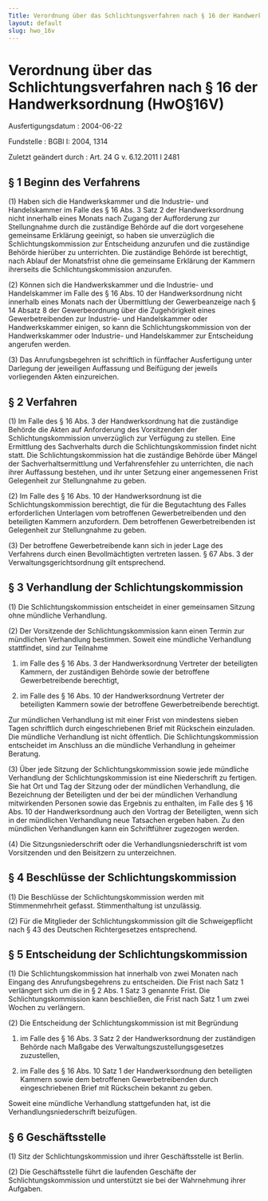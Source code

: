 ```yaml
---
Title: Verordnung über das Schlichtungsverfahren nach § 16 der Handwerksordnung
layout: default
slug: hwo_16v
---
```


# Verordnung über das Schlichtungsverfahren nach § 16 der Handwerksordnung (HwO§16V)

Ausfertigungsdatum
:   2004-06-22

Fundstelle
:   BGBl I: 2004, 1314

Zuletzt geändert durch
:   Art. 24 G v. 6.12.2011 I 2481


## § 1 Beginn des Verfahrens

(1) Haben sich die Handwerkskammer und die Industrie- und
Handelskammer im Falle des § 16 Abs. 3 Satz 2 der Handwerksordnung
nicht innerhalb eines Monats nach Zugang der Aufforderung zur
Stellungnahme durch die zuständige Behörde auf die dort vorgesehene
gemeinsame Erklärung geeinigt, so haben sie unverzüglich die
Schlichtungskommission zur Entscheidung anzurufen und die zuständige
Behörde hierüber zu unterrichten. Die zuständige Behörde ist
berechtigt, nach Ablauf der Monatsfrist ohne die gemeinsame Erklärung
der Kammern ihrerseits die Schlichtungskommission anzurufen.

(2) Können sich die Handwerkskammer und die Industrie- und
Handelskammer im Falle des § 16 Abs. 10 der Handwerksordnung nicht
innerhalb eines Monats nach der Übermittlung der Gewerbeanzeige nach §
14 Absatz 8 der Gewerbeordnung über die Zugehörigkeit eines
Gewerbetreibenden zur Industrie- und Handelskammer oder
Handwerkskammer einigen, so kann die Schlichtungskommission von der
Handwerkskammer oder Industrie- und Handelskammer zur Entscheidung
angerufen werden.

(3) Das Anrufungsbegehren ist schriftlich in fünffacher Ausfertigung
unter Darlegung der jeweiligen Auffassung und Beifügung der jeweils
vorliegenden Akten einzureichen.


## § 2 Verfahren

(1) Im Falle des § 16 Abs. 3 der Handwerksordnung hat die zuständige
Behörde die Akten auf Anforderung des Vorsitzenden der
Schlichtungskommission unverzüglich zur Verfügung zu stellen. Eine
Ermittlung des Sachverhalts durch die Schlichtungskommission findet
nicht statt. Die Schlichtungskommission hat die zuständige Behörde
über Mängel der Sachverhaltsermittlung und Verfahrensfehler zu
unterrichten, die nach ihrer Auffassung bestehen, und ihr unter
Setzung einer angemessenen Frist Gelegenheit zur Stellungnahme zu
geben.

(2) Im Falle des § 16 Abs. 10 der Handwerksordnung ist die
Schlichtungskommission berechtigt, die für die Begutachtung des Falles
erforderlichen Unterlagen vom betroffenen Gewerbetreibenden und den
beteiligten Kammern anzufordern. Dem betroffenen Gewerbetreibenden ist
Gelegenheit zur Stellungnahme zu geben.

(3) Der betroffene Gewerbetreibende kann sich in jeder Lage des
Verfahrens durch einen Bevollmächtigten vertreten lassen. § 67 Abs. 3
der Verwaltungsgerichtsordnung gilt entsprechend.


## § 3 Verhandlung der Schlichtungskommission

(1) Die Schlichtungskommission entscheidet in einer gemeinsamen
Sitzung ohne mündliche Verhandlung.

(2) Der Vorsitzende der Schlichtungskommission kann einen Termin zur
mündlichen Verhandlung bestimmen. Soweit eine mündliche Verhandlung
stattfindet, sind zur Teilnahme

1.  im Falle des § 16 Abs. 3 der Handwerksordnung Vertreter der
    beteiligten Kammern, der zuständigen Behörde sowie der betroffene
    Gewerbetreibende berechtigt,


2.  im Falle des § 16 Abs. 10 der Handwerksordnung Vertreter der
    beteiligten Kammern sowie der betroffene Gewerbetreibende berechtigt.



Zur mündlichen Verhandlung ist mit einer Frist von mindestens sieben
Tagen schriftlich durch eingeschriebenen Brief mit Rückschein
einzuladen. Die mündliche Verhandlung ist nicht öffentlich. Die
Schlichtungskommission entscheidet im Anschluss an die mündliche
Verhandlung in geheimer Beratung.

(3) Über jede Sitzung der Schlichtungskommission sowie jede mündliche
Verhandlung der Schlichtungskommission ist eine Niederschrift zu
fertigen. Sie hat Ort und Tag der Sitzung oder der mündlichen
Verhandlung, die Bezeichnung der Beteiligten und der bei der
mündlichen Verhandlung mitwirkenden Personen sowie das Ergebnis zu
enthalten, im Falle des  § 16 Abs. 10 der Handwerksordnung auch den
Vortrag der Beteiligten, wenn sich in der mündlichen Verhandlung neue
Tatsachen ergeben haben. Zu den mündlichen Verhandlungen kann ein
Schriftführer zugezogen werden.

(4) Die Sitzungsniederschrift oder die Verhandlungsniederschrift ist
vom Vorsitzenden und den Beisitzern zu unterzeichnen.


## § 4 Beschlüsse der Schlichtungskommission

(1) Die Beschlüsse der Schlichtungskommission werden mit
Stimmenmehrheit gefasst. Stimmenthaltung ist unzulässig.

(2) Für die Mitglieder der Schlichtungskommission gilt die
Schweigepflicht nach § 43 des Deutschen Richtergesetzes entsprechend.


## § 5 Entscheidung der Schlichtungskommission

(1) Die Schlichtungskommission hat innerhalb von zwei Monaten nach
Eingang des Anrufungsbegehrens zu entscheiden. Die Frist nach Satz 1
verlängert sich um die in § 2 Abs. 1 Satz 3 genannte Frist. Die
Schlichtungskommission kann beschließen, die Frist nach Satz 1 um zwei
Wochen zu verlängern.

(2) Die Entscheidung der Schlichtungskommission ist mit Begründung

1.  im Falle des § 16 Abs. 3 Satz 2 der Handwerksordnung der zuständigen
    Behörde nach Maßgabe des Verwaltungszustellungsgesetzes zuzustellen,


2.  im Falle des § 16 Abs. 10 Satz 1 der Handwerksordnung den beteiligten
    Kammern sowie dem betroffenen Gewerbetreibenden durch eingeschriebenen
    Brief mit Rückschein bekannt zu geben.



Soweit eine mündliche Verhandlung stattgefunden hat, ist die
Verhandlungsniederschrift beizufügen.


## § 6 Geschäftsstelle

(1) Sitz der Schlichtungskommission und ihrer Geschäftsstelle ist
Berlin.

(2) Die Geschäftsstelle führt die laufenden Geschäfte der
Schlichtungskommission und unterstützt sie bei der Wahrnehmung ihrer
Aufgaben.

